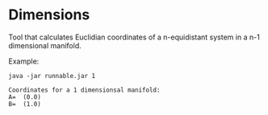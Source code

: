 # Dimensions
Tool that calculates Euclidian coordinates of a n-equidistant system in a n-1 dimensional manifold.


Example: 

`java -jar runnable.jar 1`

```
Coordinates for a 1 dimensionsal manifold:
A=	(0.0)
B=	(1.0)
```

